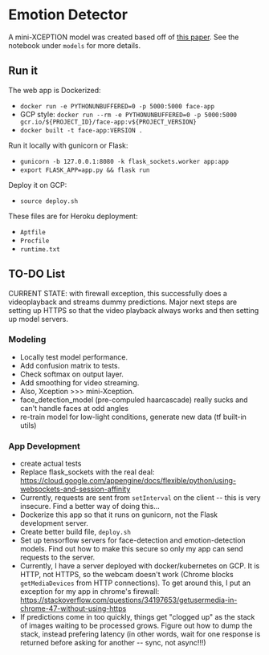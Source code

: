 # Emotion Detector

A mini-XCEPTION model was created based off of [this paper](https://arxiv.org/pdf/1710.07557.pdf). See the notebook under `models` for more details.

## Run it
The web app is Dockerized:
- `docker run -e PYTHONUNBUFFERED=0 -p 5000:5000 face-app`
- GCP style: `docker run --rm -e PYTHONUNBUFFERED=0 -p 5000:5000 gcr.io/${PROJECT_ID}/face-app:v${PROJECT_VERSION}`
- `docker built -t face-app:VERSION .`

Run it locally with gunicorn or Flask:
- `gunicorn -b 127.0.0.1:8080 -k flask_sockets.worker app:app`
- `export FLASK_APP=app.py && flask run`

Deploy it on GCP:
- `source deploy.sh`

These files are for Heroku deployment:
- `Aptfile`
- `Procfile`
- `runtime.txt`


## TO-DO List
CURRENT STATE: with firewall exception, this successfully does a videoplayback and streams dummy predictions. Major next steps are setting up HTTPS so that the video playback always works and then setting up model servers.

### Modeling
- Locally test model performance.
- Add confusion matrix to tests.
- Check softmax on output layer.
- Add smoothing for video streaming.
- Also, Xception >>> mini-Xception.
- face_detection_model (pre-compuled haarcascade) really sucks and can't handle faces at odd angles
- re-train model for low-light conditions, generate new data (tf built-in utils)

### App Development
- create actual tests
- Replace flask_sockets with the real deal: https://cloud.google.com/appengine/docs/flexible/python/using-websockets-and-session-affinity
- Currently, requests are sent from `setInterval` on the client -- this is very insecure. Find a better way of doing this...
- Dockerize this app so that it runs on gunicorn, not the Flask development server.
- Create better build file, `deploy.sh`
- Set up tensorflow servers for face-detection and emotion-detection models. Find out how to make this secure so only my app can send requests to the server.
- Currently, I have a server deployed with docker/kubernetes on GCP. It is HTTP, not HTTPS, so the webcam doesn't work (Chrome blocks `getMediaDevices` from HTTP connections). To get around this, I put an exception for my app in chrome's firewall: https://stackoverflow.com/questions/34197653/getusermedia-in-chrome-47-without-using-https
- If predictions come in too quickly, things get "clogged up" as the stack of images waiting to be processed grows. Figure out how to dump the stack, instead prefering latency (in other words, wait for one response is returned before asking for another -- sync, not async!!!)
